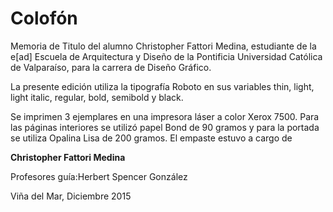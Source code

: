 # Colofón


Memoria de Titulo del alumno Christopher Fattori Medina, estudiante de la e[ad] Escuela de Arquitectura y Diseño de la Pontificia Universidad Católica de Valparaíso, para la carrera de Diseño Gráfico.

La presente edición utiliza la tipografía Roboto en sus variables thin, light, light italic, regular, bold, semibold y black.

Se imprimen 3 ejemplares en una impresora láser a color Xerox 7500. Para las páginas interiores se utilizó papel Bond de 90 gramos y para la portada se utiliza Opalina Lisa de 200 gramos. El empaste estuvo a cargo de 

**Christopher Fattori Medina**

Profesores guía:Herbert Spencer González

Viña del Mar, Diciembre 2015